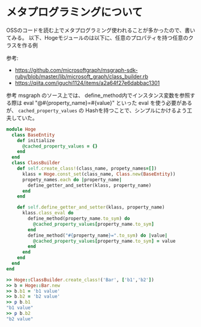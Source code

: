 # メタプログラミングについて

OSSのコードを読む上でメタプログラミング使われることが多かったので、書いてみる。
以下、Hogeモジュールのは以下に、任意のプロパティを持つ任意のクラスを作る例

参考:
- https://github.com/microsoftgraph/msgraph-sdk-ruby/blob/master/lib/microsoft_graph/class_builder.rb
- https://qiita.com/iguchi1124/items/a2a64f27e6dabbac1301

参考 msgraph のソース上では、
define_method内でインスタンス変数を参照する際は eval "@#{property_name}=#{value}" といった eval を使う必要があるが、
`cached_property_values` の Hashを持つことで、シンプルにかけるよう工夫していた。

```.rb
module Hoge
  class BaseEntity
    def initialize
      @cached_property_values = {}
    end
  end
  class ClassBuilder
    def self.create_class!(class_name, propety_names=[])
      klass = Hoge.const_set(class_name, Class.new(BaseEntity))
      propety_names.each do |property_name|
        define_getter_and_setter(klass, property_name)
      end
    end

    def self.define_getter_and_setter(klass, property_name)
      klass.class_eval do
        define_method(property_name.to_sym) do
          @cached_property_values[property_name.to_sym]
        end
        define_method("#{property_name}=".to_sym) do |value|
          @cached_property_values[property_name.to_sym] = value
        end
      end
    end
  end
end
```

```.rb
>> Hoge::ClassBuilder.create_class!('Bar', ['b1','b2'])
>> b = Hoge::Bar.new
>> b.b1 = 'b1 value'
>> b.b2 = 'b2 value'
>> p b.b1
"b1 value"
>> p b.b2
"b2 value"
```
